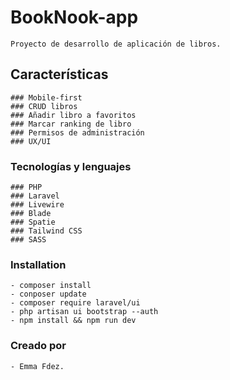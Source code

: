 # BookNook-app

    Proyecto de desarrollo de aplicación de libros.

## Características

    ### Mobile-first
    ### CRUD libros
    ### Añadir libro a favoritos
    ### Marcar ranking de libro
    ### Permisos de administración
    ### UX/UI
    
    
### Tecnologías y lenguajes

    ### PHP
    ### Laravel
    ### Livewire
    ### Blade
    ### Spatie
    ### Tailwind CSS
    ### SASS


### Installation

    - composer install
    - conposer update
    - composer require laravel/ui
    - php artisan ui bootstrap --auth
    - npm install && npm run dev


### Creado por

    - Emma Fdez.
